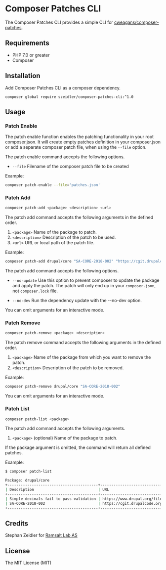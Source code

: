 # Composer Patches CLI

The Composer Patches CLI provides a simple CLI for [cweagans/composer-patches](https://github.com/cweagans/composer-patches).

## Requirements

* PHP 7.0 or greater
* Composer

## Installation

Add Composer Patches CLI as a composer dependency.

`composer global require szeidler/composer-patches-cli:^1.0`

## Usage

### Patch Enable

The patch enable function enables the patching functionality in your root composer.json. It will create empty patches
definition in your composer.json or add a separate composer patch file, when using the `--file` option.

The patch enable command accepts the following options.

* `--file` Filename of the composer patch file to be created

Example: 

```sh
composer patch-enable --file='patches.json'  
```

### Patch Add

```sh
composer patch-add <package> <description> <url> 
```

The patch add command accepts the following arguments in the defined order.

1. `<package>` Name of the package to patch.
2. `<description>` Description of the patch to be used.
3. `<url>` URL or local path of the patch file.

Example:

```sh
composer patch-add drupal/core "SA-CORE-2018-002" "https://cgit.drupalcode.org/drupal/rawdiff/?h=8.5.x&id=5ac8738fa69df34a0635f0907d661b509ff9a28f"
```

The patch add command accepts the following options.

* `--no-update` Use this option to prevent composer to update the package and apply the patch. The patch will only end
up in your `composer.json`, not `composer.lock` file.

* `--no-dev` Run the dependency update with the --no-dev option.

You can omit arguments for an interactive mode.

### Patch Remove

```sh
composer patch-remove <package> <description>
```

The patch remove command accepts the following arguments in the defined order.

1. `<package>` Name of the package from which you want to remove the patch.
2. `<description>` Description of the patch to be removed.

Example:

```sh
composer patch-remove drupal/core "SA-CORE-2018-002"
```

You can omit arguments for an interactive mode.

### Patch List

```sh
composer patch-list <package>
```

The patch add command accepts the following arguments.

1. `<package>` (optional) Name of the package to patch.

If the package argument is omitted, the command will return all defined patches.


Example:

```sh
$ composer patch-list            

Package: drupal/core
+-----------------------------------------+-------------------------------------------------------------------------------------------------+
| Description                             | URL                                                                                             |
+-----------------------------------------+-------------------------------------------------------------------------------------------------+
| Simple decimals fail to pass validation | https://www.drupal.org/files/issues/2018-04-23/drupal_2230909_113.patch                         |
| SA-CORE-2018-002                        | https://cgit.drupalcode.org/drupal/rawdiff/?h=8.5.x&id=5ac8738fa69df34a0635f0907d661b509ff9a28f |
+-----------------------------------------+-------------------------------------------------------------------------------------------------+
```

## Credits

Stephan Zeidler for [Ramsalt Lab AS](https://ramsalt.com)

## License

The MIT License (MIT)
